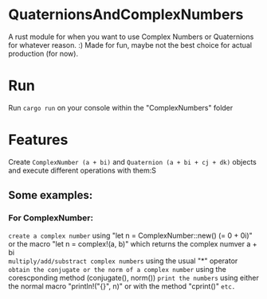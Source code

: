 # QuaternionsAndComplexNumbers
A rust module for when you want to use Complex Numbers or Quaternions for whatever reason. :)
Made for fun, maybe not the best choice for actual production (for now).

# Run
Run ``cargo run`` on your console within the "ComplexNumbers" folder

# Features
Create ``ComplexNumber (a + bi)`` and ``Quaternion (a + bi + cj + dk)`` objects and execute different operations with them:S
## Some examples:
### For ComplexNumber:
  ``create a complex number`` using "let n = ComplexNumber::new() (= 0 + 0i)" or the macro "let n = complex!(a, b)" which returns the complex numver a + bi <br>
  ``multiply/add/substract complex numbers`` using the usual "*" operator
  ``obtain the conjugate or the norm of a complex number`` using the corescponding method (conjugate(), norm())
  ``print the numbers`` using either the normal macro "println!("{}", n)" or with the method "cprint()"
  ``etc.``
